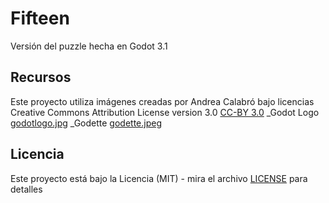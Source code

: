 # Fifteen

Versión del puzzle hecha en Godot 3.1

## Recursos 

Este proyecto utiliza imágenes creadas por Andrea Calabró bajo licencias Creative Commons Attribution License version 3.0 [CC-BY 3.0](https://creativecommons.org/licenses/by/3.0/legalcode)
_Godot Logo [godotlogo.jpg](Ficha/Imagenes/godotlogo.jpg)
_Godette [godette.jpeg](Ficha/Imagenes/godette.jpeg)


## Licencia 

Este proyecto está bajo la Licencia (MIT) - mira el archivo [LICENSE](LICENSE) para detalles

